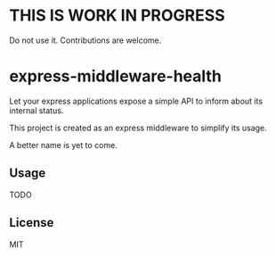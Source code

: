 THIS IS WORK IN PROGRESS
========================

Do not use it. Contributions are welcome.

express-middleware-health
=========================

Let your express applications expose a simple API to inform about its internal status.

This project is created as an express middleware to simplify its usage.

A better name is yet to come.

Usage
-----

TODO

License
-------

MIT
